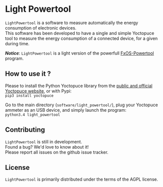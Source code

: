 # Light Powertool

```LightPowertool``` is a software to measure automatically the energy consumption
of electronic devices.  
This software has been developed to have a single and simple Yoctopuce tool to measure the energy consumption of a connected device, for a given during time.

***Notice***: ```LightPowertool``` is a light version of the powerfull [FxOS-Powertool](https://github.com/JonHylands/fxos-powertool) program.

## How to use it ?

Please to install the Python Yoctopuce library from the [public and official Yoctopuce website](http://www.yoctopuce.com/FR/libraries.php), or with Pypi:  
```pip3 install yoctopuce```

Go to the main directory (```software/light_powertool/```), plug your Yoctopuce ammeter as an USB device, and simply launch the program:  
```python3.4 light_powertool```

## Contributing

```LightPowertool``` is still in development.  
Found a bug? We'd love to know about it!  
Please report all issues on the github issue tracker.

## License

```LightPowertool``` is primarily distributed under the terms of the AGPL license.
